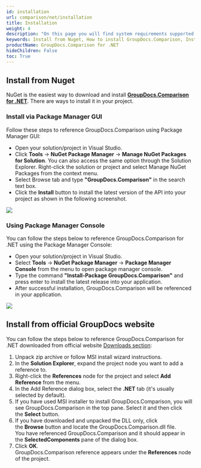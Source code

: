 ```yaml
---
id: installation
url: comparison/net/installation
title: Installation
weight: 4
description: "On this page you will find system requirements supported platforms, development environments. GroupDocs.Comparison for .NET does not require any external software or third party tool to be installed."
keywords: Install from Nuget, How to install GroupDocs.Comparison, Install from website
productName: GroupDocs.Comparison for .NET
hideChildren: False
toc: True
---
```


## Install from Nuget

NuGet is the easiest way to download and install **[GroupDocs.Comparison for .NET](https://products.groupdocs.com/comparison/net)**. There are ways to install it in your project.

### Install via Package Manager GUI

Follow these steps to reference GroupDocs.Comparison using Package Manager GUI:

- Open your solution/project in Visual Studio.
- Click **Tools** -> **NuGet Package Manager** -> **Manage NuGet Packages for Solution**. You can also access the same option through the Solution Explorer. Right-click the solution or project and select Manage NuGet Packages from the context menu.
- Select Browse tab and type **"GroupDocs.Comparison"** in the search text box.
- Click the **Install** button to install the latest version of the API into your project as shown in the following screenshot.

![](/comparison/net/images/installation.png)

### Using Package Manager Console

You can follow the steps below to reference GroupDocs.Comparison for .NET using the Package Manager Console:

- Open your solution/project in Visual Studio.
- Select **Tools** -> **NuGet Package Manager** -> **Package Manager Console** from the menu to open package manager console.
- Type the command **"Install-Package GroupDocs.Comparison"** and press enter to install the latest release into your application.
- After successful installation, GroupDocs.Comparison will be referenced in your application.

![](/comparison/net/images/installation_1.png)

## Install from official GroupDocs website

You can follow the steps below to reference GroupDocs.Comparison for .NET downloaded from official website [Downloads section](https://downloads.groupdocs.com/comparison/net):

1.  Unpack zip archive or follow MSI install wizard instructions.
2.  In the **Solution Explorer**, expand the project node you want to add a reference to.
3.  Right-click the **References** node for the project and select **Add Reference** from the menu.
4.  In the Add Reference dialog box, select the **.NET** tab (it's usually selected by default).
5.  If you have used MSI installer to install GroupDocs.Comparison, you will see GroupDocs.Comparison in the top pane. Select it and then click the **Select** button.
6.  If you have downloaded and unpacked the DLL only, click the **Browse** button and locate the GroupDocs.Comparison.dll file.   
    You have referenced GroupDocs.Comparison and it should appear in the **SelectedComponents** pane of the dialog box.
7.  Click **OK**.   
    GroupDocs.Comparison reference appears under the **References** node of the project.
